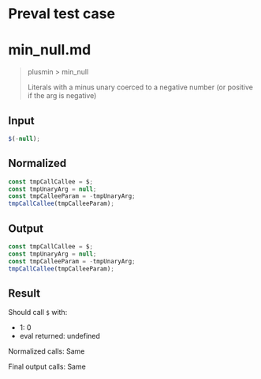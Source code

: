 # Preval test case

# min_null.md

> plusmin > min_null
>
> Literals with a minus unary coerced to a negative number (or positive if the arg is negative)

## Input

`````js filename=intro
$(-null);
`````

## Normalized

`````js filename=intro
const tmpCallCallee = $;
const tmpUnaryArg = null;
const tmpCalleeParam = -tmpUnaryArg;
tmpCallCallee(tmpCalleeParam);
`````

## Output

`````js filename=intro
const tmpCallCallee = $;
const tmpUnaryArg = null;
const tmpCalleeParam = -tmpUnaryArg;
tmpCallCallee(tmpCalleeParam);
`````

## Result

Should call `$` with:
 - 1: 0
 - eval returned: undefined

Normalized calls: Same

Final output calls: Same
